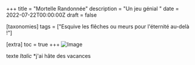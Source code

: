 +++
title = "Mortelle Randonnée"
description = "Un jeu génial "
date = 2022-07-22T00:00:00Z
draft = false

[taxonomies]
tags = ["Esquive les flêches ou meurs pour l'éternité au-delà !"]


[extra]
toc = true
+++
![Image](https://biodiversitypmc.sibils.org/img/logo_banner.7ff68d4d.png)

texte *Italic*
*j'ai hâte des vacances
